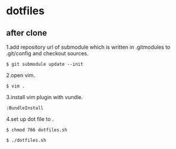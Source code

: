 dotfiles
======================


after clone
------
1.add repository url of submodule which is written in .gitmodules to .git/config and checkout sources.

`$ git submodule update --init`

2.open vim.

`$ vim .`

3.install vim plugin with vundle.

`:BundleInstall`

4.set up dot file to .

`$ chmod 766 dotfiles.sh`

`$ ./dotfiles.sh`
